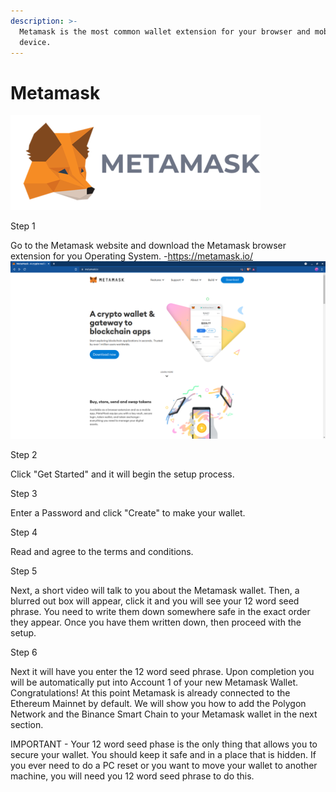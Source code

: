 ```yaml
---
description: >-
  Metamask is the most common wallet extension for your browser and mobile
  device.
---
```


# Metamask

![](../../.gitbook/assets/400px-Metamask.png)

Step 1

Go to the Metamask website and download the Metamask browser extension for you Operating System.
    -https://metamask.io/
    ![](../../.gitbook/assets/metamask-download-screen.png)
    
    
Step 2

Click  "Get Started" and it will begin the setup process.

Step 3

Enter a Password and click "Create" to make your wallet.

Step 4

Read and agree to the terms and conditions.

Step 5

Next, a short video will talk to you about the Metamask wallet. Then, a blurred out box will appear, click it and you will see your 12 word seed phrase. You need to write them down somewhere safe in the exact order they appear. Once you have them written down, then proceed with the setup.

Step 6

Next it will have you enter the 12 word seed phrase. Upon completion you will be automatically put into Account 1 of your new Metamask Wallet. 
Congratulations! At this point Metamask is already connected to the Ethereum Mainnet by default. We will show you how to add the Polygon Network and the
Binance Smart Chain to your Metamask wallet in the next section.

IMPORTANT - Your 12 word seed phase is the only thing that allows you to secure your wallet. You should keep it safe and in a place that is hidden.
            If you ever need to do a PC reset or you want to move your wallet to another machine, you will need you 12 word seed phrase to do this.


